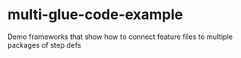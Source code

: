 # multi-glue-code-example
Demo frameworks that show how to connect feature files to multiple packages of step defs
